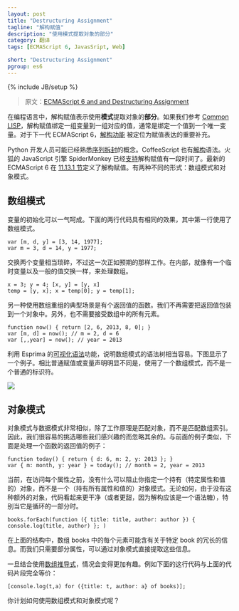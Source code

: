 ```yaml
---
layout: post
title: "Destructuring Assignment"
tagline: "解构赋值"
description: "使用模式提取对象的部分"
category: 翻译
tags: [ECMAScript 6, JavasSript, Web]

short: "Destructuring Assignment"
pgroup: es6
---
```

{% include JB/setup %}

> 原文：[ECMAScript 6 and and Destructuring Assignment](http://ariya.ofilabs.com/2013/02/es6-and-destructuring-assignment.html)

<!-- In a programming language, destructuring assignment denotes the use of **patterns** to extract **parts** of an object. If we refer to [Common LISP](http://www.cs.cmu.edu/Groups/AI/html/cltl/clm/node252.html), destructuring assignment binds a set of variables to a corresponding set of values, where normally bind a value to a single variable. For the next-generation ECMAScript 6, [destructuring feature](http://wiki.ecmascript.org/doku.php?id=harmony:destructuring) is slated to be an important addition to the assignment expression. -->
在编程语言中，解构赋值表示使用**模式**提取对象的**部分**。如果我们参考 [Common LISP](http://www.cs.cmu.edu/Groups/AI/html/cltl/clm/node252.html)，解构赋值绑定一组变量到一组对应的值，通常是绑定一个值到一个唯一变量。对于下一代 ECMAScript 6，[解构功能](http://wiki.ecmascript.org/doku.php?id=harmony:destructuring) 被定位为赋值表达的重要补充。

<!-- Python developers might be already familiar with the concept of [sequence unpacking](http://docs.python.org/2/tutorial/datastructures.html#tuples-and-sequences). CoffeeScript also already has the syntax for [destructuring](http://coffeescript.org/#destructuring). SpiderMonkey, the JavaScript engine in Firefox, has been [supporting](https://developer.mozilla.org/en-US/docs/JavaScript/New_in_JavaScript/1.7) destructuring assignment for a while. The latest ECMAScript 6 defines the grammar for destructuring assignment in [Section 11.13.1](http://teramako.github.com/ECMAScript/ecma6th_syntax.html#11.13.1). There are two different forms: array pattern and object pattern. -->
Python 开发人员可能已经熟悉[序列拆封](http://docs.python.org/2/tutorial/datastructures.html#tuples-and-sequences)的概念。CoffeeScript 也有[解构](http://coffeescript.org/#destructuring)语法。火狐的 JavaScript 引擎 SpiderMonkey 已经[支持](https://developer.mozilla.org/en-US/docs/JavaScript/New_in_JavaScript/1.7)解构赋值有一段时间了。最新的 ECMAScript 6 在 [11.13.1 节](http://teramako.github.com/ECMAScript/ecma6th_syntax.html#11.13.1)定义了解构赋值。有两种不同的形式：数组模式和对象模式。

<!-- ## Array Pattern -->

## 数组模式

<!-- Variables can be initialized in one go. The following two lines have the same effect, the first one is employing an array pattern. -->
变量的初始化可以一气呵成。下面的两行代码具有相同的效果，其中第一行使用了数组模式。

    var [m, d, y] = [3, 14, 1977];
    var m = 3, d = 14, y = 1977;

<!-- Swapping two variables is rather trivial, this one works just as expected. Internally, it does the sequence as if there is a temporary variable temp and the usual value exchange. -->
交换两个变量相当琐碎，不过这一次正如预期的那样工作。在内部，就像有一个临时变量以及一般的值交换一样，来处理数组。

    x = 3; y = 4; [x, y] = [y, x]
    temp = [y, x]; x = temp[0]; y = temp[1];

<!-- Another typical use of array restructuring is for a function which has multiple return values. We don't need to wrap it in an object anymore. Also, there is no need to accept all elements in the array. -->
另一种使用数组重组的典型场景是有个返回值的函数。我们不再需要把返回值包装到一个对象中。另外，也不需要接受数组中的所有元素。

    function now() { return [2, 6, 2013, 8, 0]; }
    var [m, d] = now(); // m = 2, d = 6
    var [,,year] = now(); // year = 2013

<!-- With the [syntax visualization](http://esprima.googlecode.com/git-history/harmony/demo/parse.html) feature of Esprima, it is rather easy to illustrate the syntax tree of an array pattern. The following figure shows an example thereof. Compared to a vanilla assignment or variable declarator, the obvious different here is that we have an array pattern instead of a plain identifier. -->
利用 Esprima 的[可视化语法](http://esprima.googlecode.com/git-history/harmony/demo/parse.html)功能，说明数组模式的语法树相当容易。下图显示了一个例子。相比普通赋值或变量声明明显不同是，使用了一个数组模式，而不是一个普通的标识符。

![](http://ariya.ofilabs.com/wp-content/uploads/2013/02/destructuring.png)

<!-- ## Object Pattern -->

## 对象模式

<!-- This pattern is very similar, except it works by matching object properties instead of array indices. Thus, we can easily pick the ones we are interested in while ignoring the rest. A similar example as before, e.g. when processing the return value of a function: -->
对象模式与数据模式非常相似，除了工作原理是匹配对象，而不是匹配数组索引。因此，我们很容易的挑选哪些我们感兴趣的而忽略其余的。与前面的例子类似，下面是处理一个函数的返回值的例子：

    function today() { return { d: 6, m: 2, y: 2013 }; }
    var { m: month, y: year } = today(); // month = 2, year = 2013

<!-- Of course, instead of a pattern, nothing stops you from assigning a holder object before accessing each property. However, the lack of such extra object makes the code looks cleaner (or sweeter, since destructuring is supposed to be a syntactic sugar), in particular when it is part of a loop. -->
当前，在访问每个属性之前，没有什么可以阻止你指定一个持有（特定属性和值的）对象，而不是一个（持有所有属性和值的）对象模式。无论如何，由于没有这种额外的对象，代码看起来更干净（或者更甜，因为解构应该是一个语法糖），特别当它是循环的一部分时。

    books.forEach(function ({ title: title, author: author }) { console.log(title, author) }; )

<!-- In the above construct, every element in that books array may contain a lengthy information about that particular book. Since we just want some properties, it is possible to extract them directly via the object pattern. -->
在上面的结构中，数组 books 中的每个元素可能含有关于特定 book 的冗长的信息。而我们只需要部分属性，可以通过对象模式直接提取这些信息。

<!-- It gets even more interesting once we combine with [array comprehension](http://ariya.ofilabs.com/2013/01/es6-and-array-comprehension.html). For example, the following line is exactly the same as the above snippet: -->
一旦结合使用[数组推导式](http://ariya.ofilabs.com/2013/01/es6-and-array-comprehension.html)，情况会变得更加有趣。例如下面的这行代码与上面的代码片段完全等价：

    [console.log(t,a) for ({title: t, author: a} of books)];

<!-- How do you plan to (ab)use array and object pattern? -->
你计划如何使用数组模式和对象模式呢？





